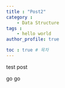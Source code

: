 ```yaml
---
title : "Post2"
category :
    - Data Structure
tags :
    - hello world
author_profile: true

toc : true # 목차
---
```


test post

go go